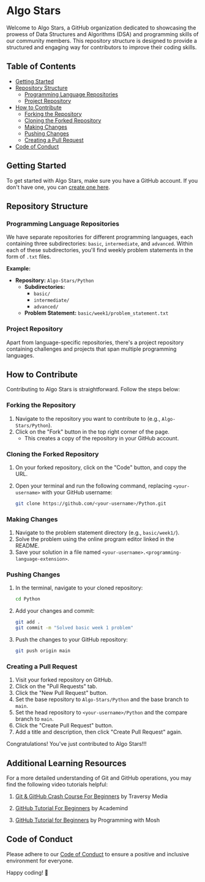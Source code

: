 # Algo Stars

Welcome to Algo Stars, a GitHub organization dedicated to showcasing the prowess of Data Structures and Algorithms (DSA) and programming skills of our community members. This repository structure is designed to provide a structured and engaging way for contributors to improve their coding skills.

## Table of Contents
- [Getting Started](#getting-started)
- [Repository Structure](#repository-structure)
  - [Programming Language Repositories](#programming-language-repositories)
  - [Project Repository](#project-repository)
- [How to Contribute](#how-to-contribute)
  - [Forking the Repository](#forking-the-repository)
  - [Cloning the Forked Repository](#cloning-the-forked-repository)
  - [Making Changes](#making-changes)
  - [Pushing Changes](#pushing-changes)
  - [Creating a Pull Request](#creating-a-pull-request)
- [Code of Conduct](#code-of-conduct)

## Getting Started

To get started with Algo Stars, make sure you have a GitHub account. If you don't have one, you can [create one here](https://github.com/join).

## Repository Structure

### Programming Language Repositories

We have separate repositories for different programming languages, each containing three subdirectories: `basic`, `intermediate`, and `advanced`. Within each of these subdirectories, you'll find weekly problem statements in the form of `.txt` files.

**Example:**
- **Repository:** `Algo-Stars/Python`
  - **Subdirectories:**
    - `basic/`
    - `intermediate/`
    - `advanced/`
  - **Problem Statement:** `basic/week1/problem_statement.txt`

### Project Repository

Apart from language-specific repositories, there's a project repository containing challenges and projects that span multiple programming languages.

## How to Contribute

Contributing to Algo Stars is straightforward. Follow the steps below:

### Forking the Repository

1. Navigate to the repository you want to contribute to (e.g., `Algo-Stars/Python`).
2. Click on the "Fork" button in the top right corner of the page.
   - This creates a copy of the repository in your GitHub account.

### Cloning the Forked Repository

1. On your forked repository, click on the "Code" button, and copy the URL.
2. Open your terminal and run the following command, replacing `<your-username>` with your GitHub username:

   ```bash
   git clone https://github.com/<your-username>/Python.git
   ```

### Making Changes

1. Navigate to the problem statement directory (e.g., `basic/week1/`).
2. Solve the problem using the online program editor linked in the README.
3. Save your solution in a file named `<your-username>.<programming-language-extension>`.

### Pushing Changes

1. In the terminal, navigate to your cloned repository:

   ```bash
   cd Python
   ```

2. Add your changes and commit:

   ```bash
   git add .
   git commit -m "Solved basic week 1 problem"
   ```

3. Push the changes to your GitHub repository:

   ```bash
   git push origin main
   ```

### Creating a Pull Request

1. Visit your forked repository on GitHub.
2. Click on the "Pull Requests" tab.
3. Click the "New Pull Request" button.
4. Set the base repository to `Algo-Stars/Python` and the base branch to `main`.
5. Set the head repository to `<your-username>/Python` and the compare branch to `main`.
6. Click the "Create Pull Request" button.
7. Add a title and description, then click "Create Pull Request" again.

Congratulations! You've just contributed to Algo Stars!!!

## Additional Learning Resources

For a more detailed understanding of Git and GitHub operations, you may find the following video tutorials helpful:

1. [Git & GitHub Crash Course For Beginners](https://www.youtube.com/watch?v=SWYqp7iY_Tc) by Traversy Media

2. [GitHub Tutorial For Beginners](https://www.youtube.com/watch?v=iv8rSLsi1xo) by Academind

3. [GitHub Tutorial for Beginners](https://www.youtube.com/watch?v=0fKg7e37bQE) by Programming with Mosh


## Code of Conduct

Please adhere to our [Code of Conduct](CODE_OF_CONDUCT.md) to ensure a positive and inclusive environment for everyone.

Happy coding! 🚀